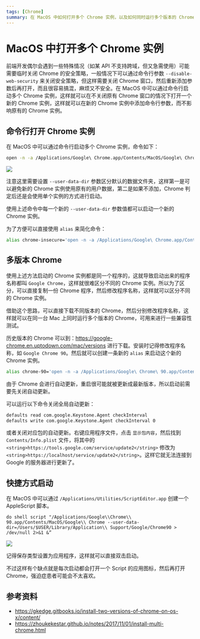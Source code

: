 ```yaml
---
tags: [Chrome]
summary: 在 MacOS 中如何打开多个 Chrome 实例，以及如何同时运行多个版本的 Chrome。
---
```


# MacOS 中打开多个 Chrome 实例

前端开发偶尔会遇到一些特殊情况（如某 API 不支持跨域，但又急需使用）可能需要临时关闭 Chrome 的安全策略，一般情况下可以通过命令行参数 `--disable-web-security` 来关闭安全策略，但这样需要关闭 Chrome 窗口，然后重新添加参数后再打开，而且很容易搞混，麻烦又不安全。在 MacOS 中可以通过命令行启动多个 Chrome 实例，这样就可以在不关闭原有 Chrome 窗口的情况下打开一个新的 Chrome 实例，这样就可以在新的 Chrome 实例中添加命令行参数，而不影响原有的 Chrome 实例。

## 命令行打开 Chrome 实例

在 MacOS 中可以通过命令行启动多个 Chrome 实例，命令如下：

```bash
open -n -a /Applications/Google\ Chrome.app/Contents/MacOS/Google\ Chrome --args --user-data-dir=/Users/$USER/Library/Application\ Support/Google/ChromeInsecure --disable-web-security
```

![](https://stg.heyfe.org/images/blog-chrome-multiple-instances-1710953225661.png)

注意这里需要设置 `--user-data-dir` 参数区分默认的数据文件夹，这样第一是可以避免新的 Chrome 实例使用原有的用户数据，第二是如果不添加，Chrome 判定后还是会使用单个实例的方式进行启动。

使用上述命令中每一个新的 `--user-data-dir` 参数值都可以启动一个新的 Chrome 实例。

为了方便可以直接使用 `alias` 来简化命令：

```bash
alias chrome-insecure='open -n -a /Applications/Google\ Chrome.app/Contents/MacOS/Google\ Chrome --args --user-data-dir=/Users/$USER/Library/Application\ Support/Google/ChromeInsecure --disable-web-security'
```

## 多版本 Chrome

使用上述方法启动的 Chrome 实例都是同一个程序的，这就导致启动出来的程序名称都叫 `Google Chrome`，这样就很难区分不同的 Chrome 实例。所以为了区分，可以直接复制一份 Chrome 程序，然后修改程序名称，这样就可以区分不同的 Chrome 实例。

借助这个思路，可以直接下载不同版本的 Chrome，然后分别修改程序名称，这样就可以在同一台 Mac 上同时运行多个版本的 Chrome，可用来进行一些兼容性测试。

历史版本的 Chrome 可以到：https://google-chrome.en.uptodown.com/mac/versions 进行下载。安装时记得修改程序名称，如 `Google Chrome 90`。然后就可以创建一条新的 `alias` 来启动这个新的 Chrome 实例。

```bash
alias chrome-90='open -n -a /Applications/Google\ Chrome\ 90.app/Contents/MacOS/Google\ Chrome --args --user-data-dir=/Users/$USER/Library/Application\ Support/Google/Chrome90'
```

由于 Chrome 会进行自动更新，重启很可能就被更新成最新版本，所以启动前需要先关闭自动更新。

可以运行以下命令关闭全局自动更新：

```bash
defaults read com.google.Keystone.Agent checkInterval
defaults write com.google.Keystone.Agent checkInterval 0
```

或者关闭对应包的自动更新。右键应用程序文件，点击 `显示包内容`，然后找到 `Contents/Info.plist` 文件，将其中的 `<string>https://tools.google.com/service/update2</string>` 修改为 `<string>https://localhost/service/update2</string>`。这样它就无法连接到 Google 的服务器进行更新了。

## 快捷方式启动

在 MacOS 中可以通过 `/Applications/Utilities/ScriptEditor.app` 创建一个 AppleScript 脚本。

```applescript
do shell script "/Applications/Google\\Chrome\\ 90.app/Contents/MacOS/Google\\ Chrome --user-data-dir=/Users/$USER/Library/Application\\ Support/Google/Chrome90 > /dev/null 2>&1 &”
```

![](https://stg.heyfe.org/images/blog-chrome-multiple-instances-1710955824761.png)

记得保存类型设置为应用程序，这样就可以直接双击启动。

不过这样有个缺点就是每次启动都会打开一个 Script 的应用图标，然后再打开 Chrome，强迫症患者可能会不太喜欢。

## 参考资料

-   https://gkedge.gitbooks.io/install-two-versions-of-chrome-on-os-x/content/
-   https://zhoukekestar.github.io/notes/2017/11/01/install-multi-chrome.html
